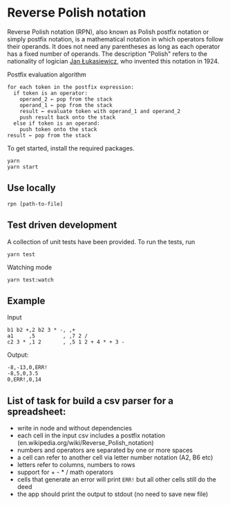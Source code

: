 # Reverse Polish notation

Reverse Polish notation (RPN), also known as Polish postfix notation or simply postfix notation, is a mathematical notation in which operators follow their operands. It does not need any parentheses as long as each operator has a fixed number of operands. The description "Polish" refers to the nationality of logician [Jan Łukasiewicz](https://en.wikipedia.org/wiki/Jan_%C5%81ukasiewicz), who invented this notation in 1924.

Postfix evaluation algorithm

```
for each token in the postfix expression:
  if token is an operator:
    operand_2 ← pop from the stack
    operand_1 ← pop from the stack
    result ← evaluate token with operand_1 and operand_2
    push result back onto the stack
  else if token is an operand:
    push token onto the stack
result ← pop from the stack
```


To get started, install the required packages.

```
yarn
yarn start
```

## Use locally

```
rpn [path-to-file]
```

## Test driven development

A collection of unit tests have been provided. To run the tests, run

```
yarn test
```

Watching mode

```
yarn test:watch
```

## Example

Input
```
b1 b2 +,2 b2 3 * -, ,+
a1     ,5         , ,7 2 /
c2 3 * ,1 2       , ,5 1 2 + 4 * + 3 -
```

Output:
```
-8,-13,0,ERR!
-8,5,0,3.5
0,ERR!,0,14
```

## List of task for build a csv parser for a spreadsheet:

- write in node and without dependencies
- each cell in the input csv includes a postfix notation (en.wikipedia.org/wiki/Reverse_Polish_notation)
- numbers and operators are separated  by one or more spaces
- a cell can refer to another cell via letter number notation (A2, B6 etc)
- letters refer to columns, numbers to rows
- support for + - * / math operators
- cells that generate an error will print `ERR!` but all other cells still do the deed
- the app should print the output to stdout (no need to save new file)
